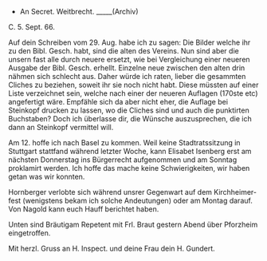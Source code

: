 + An Secret. Weitbrecht. _____(Archiv)

 C. 5. Sept. 66.

Auf dein Schreiben vom 29. Aug. habe ich zu sagen: Die Bilder welche ihr zu den Bibl. Gesch. habt, sind die alten des Vereins. Nun sind aber die unsern fast alle durch neuere ersetzt, wie bei Vergleichung einer neueren Ausgabe der Bibl. Gesch. erhellt. Einzelne neue zwischen den alten drin nähmen sich schlecht aus. Daher würde ich raten, lieber die gesammten Cliches zu beziehen, soweit ihr sie noch nicht habt. Diese müssten auf einer Liste verzeichnet sein, welche nach einer der neueren Auflagen (170ste etc) angefertigt wäre. Empfähle sich da aber nicht eher, die Auflage bei Steinkopf drucken zu lassen, wo die Cliches sind und auch die punktirten Buchstaben? Doch ich überlasse dir, die Wünsche auszusprechen, die ich dann an Steinkopf vermittel will.

Am 12. hoffe ich nach Basel zu kommen. Weil keine Stadtratssitzung in Stuttgart stattfand während letzter Woche, kann Elisabet Isenberg erst am nächsten Donnerstag ins Bürgerrecht aufgenommen und am Sonntag proklamirt werden. Ich hoffe das mache keine Schwierigkeiten, wir haben getan was wir konnten.

Hornberger verlobte sich während unsrer Gegenwart auf dem Kirchheimer-fest (wenigstens bekam ich solche Andeutungen) oder am Montag darauf. Von Nagold kann euch Hauff berichtet haben.

Unten sind Bräutigam Repetent mit Frl. Braut gestern Abend über Pforzheim eingetroffen.

Mit herzl. Gruss an H. Inspect. und deine Frau
 dein H. Gundert.

